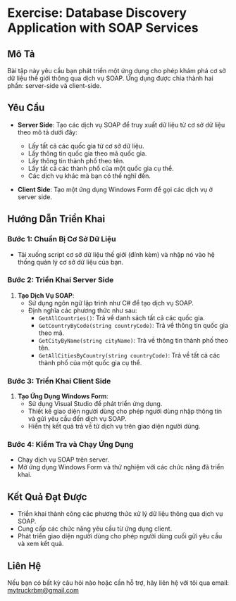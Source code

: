# Exercise: Database Discovery Application with SOAP Services

## Mô Tả
Bài tập này yêu cầu bạn phát triển một ứng dụng cho phép khám phá cơ sở dữ liệu thế giới thông qua dịch vụ SOAP. Ứng dụng được chia thành hai phần: server-side và client-side.

## Yêu Cầu
- **Server Side**: Tạo các dịch vụ SOAP để truy xuất dữ liệu từ cơ sở dữ liệu theo mô tả dưới đây:
  - Lấy tất cả các quốc gia từ cơ sở dữ liệu.
  - Lấy thông tin quốc gia theo mã quốc gia.
  - Lấy thông tin thành phố theo tên.
  - Lấy tất cả các thành phố của một quốc gia cụ thể.
  - Các dịch vụ khác mà bạn có thể nghĩ đến.

- **Client Side**: Tạo một ứng dụng Windows Form để gọi các dịch vụ ở server side.

## Hướng Dẫn Triển Khai

### Bước 1: Chuẩn Bị Cơ Sở Dữ Liệu
- Tải xuống script cơ sở dữ liệu thế giới (đính kèm) và nhập nó vào hệ thống quản lý cơ sở dữ liệu của bạn.

### Bước 2: Triển Khai Server Side
1. **Tạo Dịch Vụ SOAP**:
   - Sử dụng ngôn ngữ lập trình như C# để tạo dịch vụ SOAP.
   - Định nghĩa các phương thức như sau:
     - `GetAllCountries()`: Trả về danh sách tất cả các quốc gia.
     - `GetCountryByCode(string countryCode)`: Trả về thông tin quốc gia theo mã.
     - `GetCityByName(string cityName)`: Trả về thông tin thành phố theo tên.
     - `GetAllCitiesByCountry(string countryCode)`: Trả về tất cả các thành phố của một quốc gia cụ thể.

### Bước 3: Triển Khai Client Side
1. **Tạo Ứng Dụng Windows Form**:
   - Sử dụng Visual Studio để phát triển ứng dụng.
   - Thiết kế giao diện người dùng cho phép người dùng nhập thông tin và gửi yêu cầu đến dịch vụ SOAP.
   - Hiển thị kết quả trả về từ dịch vụ trên giao diện người dùng.

### Bước 4: Kiểm Tra và Chạy Ứng Dụng
- Chạy dịch vụ SOAP trên server.
- Mở ứng dụng Windows Form và thử nghiệm với các chức năng đã triển khai.

## Kết Quả Đạt Được
- Triển khai thành công các phương thức xử lý dữ liệu thông qua dịch vụ SOAP.
- Cung cấp các chức năng yêu cầu từ ứng dụng client.
- Phát triển giao diện người dùng cho phép người dùng cuối gửi yêu cầu và xem kết quả.

## Liên Hệ
Nếu bạn có bất kỳ câu hỏi nào hoặc cần hỗ trợ, hãy liên hệ với tôi qua email: mytruckrbm@gmail.com
